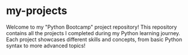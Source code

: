 # my-projects
Welcome to my  "Python Bootcamp"  project repository!    This repository contains all the projects I completed during my Python learning journey. Each project showcases different skills and concepts, from basic Python syntax to more advanced topics!
